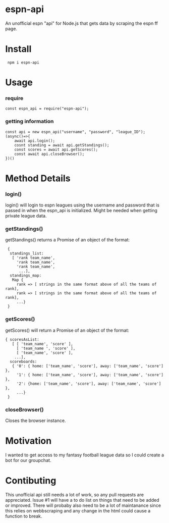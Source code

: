 # espn-api
An unofficial espn "api" for Node.js that gets data by scraping the espn ff page. 


# Install
``` npm i espn-api```

# Usage

### require
```const espn_api = require("espn-api"); ```

### getting information
```
const api = new espn_api("username", "password", "league_ID");
(async()=>{
	await api.login(); 
	cosnt standing = await api.getStandings(); 
	const scores = await api.getScores();
	const await api.closeBrowser();
})()
```

# Method Details

### login()

login() will login to espn leagues using the username and password that is passed in when the espn_api is initialized. Might be needed when getting private league data.

### getStandings()

getStandings() returns a Promise of an object of the format:

```
 {
  standings_list: 
   [ 'rank team_name',
     'rank team_name',
     'rank team_name',
      ...],
  standings_map: 
   Map {
     rank => [ strings in the same format above of all the teams of rank],
     rank => [ strings in the same format above of all the teams of rank],
     ...} 
 }

```

### getScores()

getScores() will return a Promise of an object of the format:
```
{ scoresAsList: 
   [ [ 'team_name', 'score' ],
     [ 'team_name ', 'score' ],
     [ 'team_name', 'score' ],
   	...],
  scoreboards: 
   { '0': { home: ['team_name', 'score'], away: ['team_name', 'score'] },
     '1': { home: ['team_name', 'score'], away: ['team_name', 'score'] },
     '2': {home: ['team_name', 'score'], away: ['team_name', 'score'] },
     ...}  
 }
```

### closeBrowser()
Closes the browser instance.

# Motivation
I wanted to get access to my fantasy football league data so I could create a bot for our groupchat. 

# Contibuting
This unofficial api still needs a lot of work, so any pull requests are appreciated. Issue #1 will have a to do list on things that need to be added or improved. There will probaby also need to be a lot of maintanance since this relies on webbscraping and any change in the html could cause a function to break.
